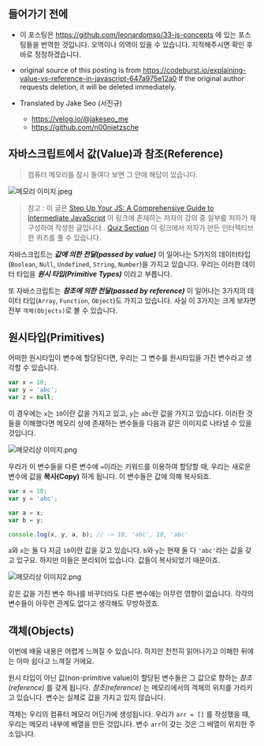 ## 들어가기 전에
- 이 포스팅은 https://github.com/leonardomso/33-js-concepts 에 있는 포스팅들을 번역한 것입니다. 오역이나 의역이 있을 수 있습니다. 지적해주시면 확인 후 바로 정정하겠습니다.

- original source of this posting is from https://codeburst.io/explaining-value-vs-reference-in-javascript-647a975e12a0 If the original author requests deletion, it will be deleted immediately.

- Translated by Jake Seo (서진규)

	- https://velog.io/@jakeseo_me
	- https://github.com/n00nietzsche

## 자바스크립트에서 값(Value)과 참조(Reference)
> 컴퓨터 메모리를 잠시 들여다 보면 그 안에 해답이 있습니다.

![메모리 이미지.jpeg](https://images.velog.io/post-images/jakeseo_me/ddd4f260-51bd-11e9-a806-8f3a20f1c19e/메모리-이미지.jpeg)

> 참고 : 이 글은 [Step Up Your JS: A Comprehensive Guide to Intermediate JavaScript](https://www.educative.io/collection/5679346740101120/5707702298738688?authorName=Arnav%20Aggarwal) 이 링크에 존재하는 저자의 강의 중 일부를 저자가 재구성하여 작성한 글입니다.. [Quiz Section](https://www.educative.io/collection/page/5679346740101120/5707702298738688/5685265389584384) 이 링크에서 저자가 만든 인터렉티브한 퀴즈를 풀 수 있습니다.

자바스크립트는 ***값에 의한 전달(passed by value)*** 이 일어나는 5가지의 데이터타입(`Boolean`, `Null`, `Undefined`, `String`, `Number`)을 가지고 있습니다. 우리는 이러한 데이터 타입을 ***원시 타입(Primitive Types)*** 이라고 부릅니다. 

또 자바스크립트는 ***참조에 의한 전달(passed by reference)*** 이 일어나는 3가지의 데이터 타입(`Array`, `Function`, `Object`)도 가지고 있습니다. 사실 이 3가지는 크게 보자면 전부 `객체(Objects)`로 볼 수 있습니다.

## 원시타입(Primitives)
어떠한 원시타입이 변수에 할당된다면, 우리는 그 변수를 원시타입을 가진 변수라고 생각할 수 있습니다.

```javascript
var x = 10;
var y = 'abc';
var z = null;
```

이 경우에는 `x`는 `10`이란 값을 가지고 있고, `y`는 `abc`란 값을 가지고 있습니다. 이러한 것들을 이해했다면 메모리 상에 존재하는 변수들을 다음과 같은 이미지로 나타낼 수 있을 것입니다.


![메모리상 이미지.png](https://images.velog.io/post-images/jakeseo_me/2b321030-51c1-11e9-87aa-df2c53a2fd5f/메모리상-이미지.png)

우리가 이 변수들을 다른 변수에 `=`이라는 키워드를 이용하여 할당할 때, 우리는 새로운 변수에 값을 **복사(Copy)** 하게 됩니다. 이 변수들은 값에 의해 복사되죠.

```javascript
var x = 10;
var y = 'abc';

var a = x;
var b = y;

console.log(x, y, a, b); // -> 10, 'abc', 10, 'abc'
```

`a`와 `x`는 둘 다 지금 `10`이란 값을 갖고 있습니다. `b`와 `y`는 현재 둘 다 `'abc'`라는 값을 갖고 있구요. 하지만 이들은 분리되어 있습니다. 값들이 복사되었기 때문이죠.

![메모리상 이미지2.png](https://images.velog.io/post-images/jakeseo_me/0432ada0-5414-11e9-9723-eb39f385be66/메모리상-이미지2.png)

같은 값을 가진 변수 하나를 바꾸더라도 다른 변수에는 아무런 영향이 없습니다. 각각의 변수들이 아무런 관계도 없다고 생각해도 무방하겠죠.

## 객체(Objects)
이번에 배울 내용은 어렵게 느껴질 수 있습니다. 하지만 천천히 읽어나가고 이해한 뒤에는 아마 쉽다고 느껴질 거에요.

원시 타입이 아닌 값(non-primitive value)이 할당된 변수들은 그 값으로 향하는 *참조(reference)* 를 갖게 됩니다. *참조(reference)* 는 메모리에서의 객체의 위치를 가리키고 있습니다. 변수는 실제로 값을 가지고 있지 않습니다.

객체는 우리의 컴퓨터 메모리 어딘가에 생성됩니다. 우리가 `arr = []` 를 작성했을 때, 우리는 메모리 내부에 배열을 만든 것입니다. 변수 `arr`이 갖는 것은 그 배열이 위치한 주소입니다.

